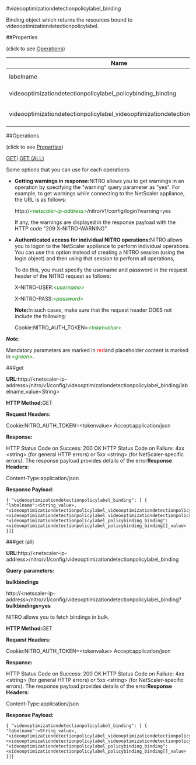 #videooptimizationdetectionpolicylabel_binding

Binding object which returns the resources bound to videooptimizationdetectionpolicylabel.


##Properties 
<span>(click to see [Operations](#opera))</span>


<table><thead><tr><th>Name</th><th>Data Type</th><th>Permissions</th><th>Description</th></tr></thead><tbody><tr><td>labelname</td><td>&lt;String></td><td>Read-write</td><td>Name of the videooptimization detection policy label.</td></tr><tr><td>videooptimizationdetectionpolicylabel_policybinding_binding</td><td>&lt;videooptimizationdetectionpolicylabel_policybinding_binding[]></td><td>Read-only</td><td>policybinding that can be bound to videooptimizationdetectionpolicylabel.</td></tr><tr><td>videooptimizationdetectionpolicylabel_videooptimizationdetectionpolicy_binding</td><td>&lt;videooptimizationdetectionpolicylabel_videooptimizationdetectionpolicy_binding[]></td><td>Read-only</td><td>videooptimizationdetectionpolicy that can be bound to videooptimizationdetectionpolicylabel.</td></tr></tbody></table>
##Operations 
<span>(click to see [Properties](#prope))</span>


[GET]()| [GET (ALL)](#ge)


Some options that you can use for each operations:
<ul><li><p><b>Getting warnings in response:</b>NITRO allows you to get warnings in an operation by specifying the "warning" query parameter as "yes". For example, to get warnings while connecting to the NetScaler appliance, the URL is as follows:</p><p>http://<span style="color:green;font-style:italic;">&lt;netscaler-ip-address&gt;</span>/nitro/v1/config/login?warning=yes</p><p>If any, the warnings are displayed in the response payload with the HTTP code "209 X-NITRO-WARNING".</p></li><li><p><b>Authenticated access for individual NITRO operations:</b>NITRO allows you to logon to the NetScaler appliance to perform individual operations. You can use this option instead of creating a NITRO session (using the login object) and then using that session to perform all operations,</p><p>To do this, you must specify the username and password in the request header of the NITRO request as follows:</p><p>X-NITRO-USER:<span style="color:green;font-style:italic;">&lt;username&gt;</span></p><p>X-NITRO-PASS:<span style="color:green;font-style:italic;">&lt;password&gt;</span></p><p><b>Note:</b>In such cases, make sure that the request header DOES not include the following:</p><p>Cookie:NITRO_AUTH_TOKEN=<span style="color:green;font-style:italic;">&lt;tokenvalue&gt;</span></p></li></ul>



***Note:*** 
Mandatory parameters are marked in <span style="color:#FF0000;">red</span>and placeholder content is marked in <span style="color:green;font-style:italic">&lt;green&gt;</span>.

###get



<b>URL:</b>http://&lt;netscaler-ip-address&gt;/nitro/v1/config/videooptimizationdetectionpolicylabel_binding/labelname_value&lt;String&gt;
<b>HTTP Method:</b>GET
<b>Request Headers:</b>

Cookie:NITRO_AUTH_TOKEN=&lt;tokenvalue&gt;Accept:application/json

<b>Response:</b>
HTTP Status Code on Success: 200 OKHTTP Status Code on Failure: 4xx &lt;string&gt; (for general HTTP errors) or 5xx &lt;string&gt; (for NetScaler-specific errors). The response payload provides details of the error<b>Response Headers:</b>

Content-Type:application/json

<b>Response Payload: </b>```{ "videooptimizationdetectionpolicylabel_binding": [ {"labelname":<String_value>,"videooptimizationdetectionpolicylabel_videooptimizationdetectionpolicy_binding":<videooptimizationdetectionpolicylabel_videooptimizationdetectionpolicy_binding[]_value>,"videooptimizationdetectionpolicylabel_policybinding_binding":<videooptimizationdetectionpolicylabel_policybinding_binding[]_value>}]}```



###get (all)



<b>URL:</b>http://&lt;netscaler-ip-address&gt;/nitro/v1/config/videooptimizationdetectionpolicylabel_binding
<b>Query-parameters:</b>
<b>bulkbindings</b>
http://&lt;netscaler-ip-address&gt;/nitro/v1/config/videooptimizationdetectionpolicylabel_binding?<b>bulkbindings=yes</b>
NITRO allows you to fetch bindings in bulk.



<b>HTTP Method:</b>GET
<b>Request Headers:</b>

Cookie:NITRO_AUTH_TOKEN=&lt;tokenvalue&gt;Accept:application/json

<b>Response:</b>
HTTP Status Code on Success: 200 OKHTTP Status Code on Failure: 4xx &lt;string&gt; (for general HTTP errors) or 5xx &lt;string&gt; (for NetScaler-specific errors). The response payload provides details of the error<b>Response Headers:</b>

Content-Type:application/json

<b>Response Payload: </b>```{ "videooptimizationdetectionpolicylabel_binding": [ {"labelname":<String_value>,"videooptimizationdetectionpolicylabel_videooptimizationdetectionpolicy_binding":<videooptimizationdetectionpolicylabel_videooptimizationdetectionpolicy_binding[]_value>,"videooptimizationdetectionpolicylabel_policybinding_binding":<videooptimizationdetectionpolicylabel_policybinding_binding[]_value>}]}```



